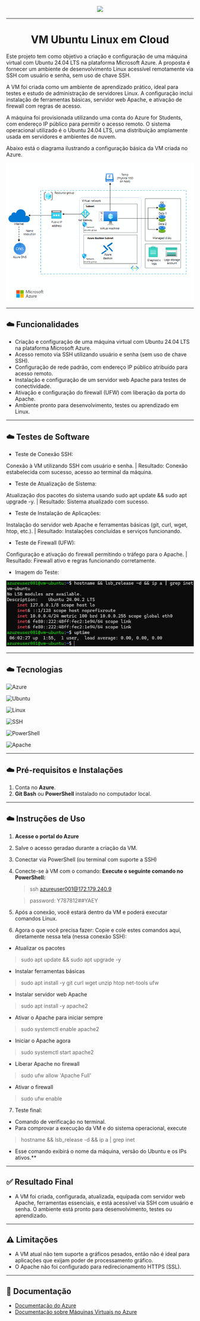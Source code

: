 
<p align="center">
  <a href="https://skillicons.dev">
    <img src="https://skillicons.dev/icons?i=azure" width="180" />
  </a>
</p>

---

<h1 align="center"> VM Ubuntu Linux em Cloud </h1>

Este projeto tem como objetivo a criação e configuração de uma máquina virtual com Ubuntu 24.04 LTS na plataforma Microsoft Azure. A proposta é fornecer um ambiente de desenvolvimento Linux acessível remotamente via SSH com usuário e senha, sem uso de chave SSH.

A VM foi criada como um ambiente de aprendizado prático, ideal para testes e estudo de administração de servidores Linux. A configuração inclui instalação de ferramentas básicas, servidor web Apache, e ativação de firewall com regras de acesso.

A máquina foi provisionada utilizando uma conta do Azure for Students, com endereço IP público para permitir o acesso remoto. O sistema operacional utilizado é o Ubuntu 24.04 LTS, uma distribuição amplamente usada em servidores e ambientes de nuvem.


Abaixo está o diagrama ilustrando a configuração básica da VM criada no Azure.

<p align="center">
  <img src="./Img/diagramaazure.png" alt="Diagrama da VM Azure">
</p>


---

## ☁️ Funcionalidades 
- Criação e configuração de uma máquina virtual com Ubuntu 24.04 LTS na plataforma Microsoft Azure.
- Acesso remoto via SSH utilizando usuário e senha (sem uso de chave SSH).
- Configuração de rede padrão, com endereço IP público atribuído para acesso remoto.
- Instalação e configuração de um servidor web Apache para testes de conectividade.
- Ativação e configuração do firewall (UFW) com liberação da porta do Apache.
- Ambiente pronto para desenvolvimento, testes ou aprendizado em Linux.

---

## ☁️ Testes de Software
- Teste de Conexão SSH:

Conexão à VM utilizando SSH com usuário e senha. | Resultado: Conexão estabelecida com sucesso, acesso ao terminal da máquina.

- Teste de Atualização de Sistema:

Atualização dos pacotes do sistema usando sudo apt update && sudo apt upgrade -y. | Resultado: Sistema atualizado com sucesso.

- Teste de Instalação de Aplicações:

Instalação do servidor web Apache e ferramentas básicas (git, curl, wget, htop, etc.). | Resultado: Instalações concluídas e serviços funcionando.

- Teste de Firewall (UFW):

Configuração e ativação do firewall permitindo o tráfego para o Apache. | Resultado: Firewall ativo e regras funcionando corretamente.


- Imagem do Teste:

![Imagem do Teste - Página do Apache](./Img/teste001.png)


---
 
## ☁️ Tecnologias 

![Azure](https://img.shields.io/badge/Azure-Cloud-009CFF?style=for-the-badge&logo=microsoft-azure&logoColor=white&labelColor=1E2A47)

![Ubuntu](https://img.shields.io/badge/Ubuntu-24.04%20LTS-009CFF?style=for-the-badge&logo=ubuntu&logoColor=white&labelColor=1E2A47)

![Linux](https://img.shields.io/badge/Linux-S.O.-009CFF?style=for-the-badge&logo=linux&logoColor=white&labelColor=1E2A47)

![SSH](https://img.shields.io/badge/SSH-22-009CFF?style=for-the-badge&logo=gnu-bash&logoColor=white&labelColor=1E2A47)

![PowerShell](https://img.shields.io/badge/PowerShell-IDE-009CFF?style=for-the-badge&logo=powershell&logoColor=white&labelColor=1E2A47)

![Apache](https://img.shields.io/badge/Apache-Web%20Server-009CFF?style=for-the-badge&logo=apache&logoColor=white&labelColor=1E2A47)


---

## ☁️ Pré-requisitos e Instalações
1. Conta no **Azure**.
2. **Git Bash** ou **PowerShell** instalado no computador local.

---

## ☁️ Instruções de Uso
1. **Acesse o portal do Azure** 
2. Salve o acesso geradao durante a criação da VM.
3. Conectar via PowerShell (ou terminal com suporte a SSH)
4. Conecte-se à VM com o comando:
**Execute o seguinte comando no PowerShell:**
 
   > ssh azureuser001@172.179.240.9

   > password: Y787812##YAEY
5. Após a conexão, você estará dentro da VM e poderá executar comandos Linux.
6. Agora o que você precisa fazer:
Copie e cole estes comandos aqui, diretamente nessa tela (nessa conexão SSH):

-  Atualizar os pacotes
 > sudo apt update && sudo apt upgrade -y

-  Instalar ferramentas básicas
 > sudo apt install -y git curl wget unzip htop net-tools ufw

-  Instalar servidor web Apache
 > sudo apt install -y apache2

-  Ativar o Apache para iniciar sempre
 > sudo systemctl enable apache2

-  Iniciar o Apache agora
 > sudo systemctl start apache2

-  Liberar Apache no firewall
 > sudo ufw allow 'Apache Full'

-  Ativar o firewall
 > sudo ufw enable
7.  Teste final:
- Comando de verificação no terminal.
- Para comprovar a execução da VM e do sistema operacional, execute
 > hostname && lsb_release -d && ip a | grep inet
- Esse comando exibirá o nome da máquina, versão do Ubuntu e os IPs ativos.**

--- 

## ✅ Resultado Final
- A VM foi criada, configurada, atualizada, equipada com servidor web Apache, ferramentas essenciais, e está acessível via SSH com usuário e senha. O ambiente está pronto para desenvolvimento, testes ou aprendizado.

--- 

## ⚠️ Limitações  

- A VM atual não tem suporte a gráficos pesados, então não é ideal para aplicações que exijam poder de processamento gráfico.
- O Apache não foi configurado para redirecionamento HTTPS (SSL).

---

## 📜 Documentação

- [Documentação do Azure](https://learn.microsoft.com/en-us/azure/)
- [Documentação sobre Máquinas Virtuais no Azure](https://learn.microsoft.com/en-us/azure/virtual-machines/)


